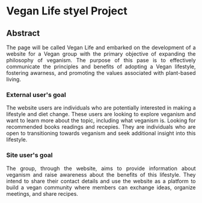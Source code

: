 # **Vegan Life styel Project**

## **Abstract**

<p style="text-align:justify;">The page will be called Vegan Life and embarked on the development of a 
  website for a Vegan group with the primary objective of expanding the philosophy of veganism. The purpose of 
  this pase is to effectively communicate the principles and benefits of adopting a Vegan lifestyle, fostering awarness, 
  and promoting the values associated with plant-based living.</p>
  
### **External user's goal**
<p style="text-align:justify;">The website users are individuals who are potentially interested in making a lifestyle and diet change. 
These users are looking to explore veganism and want to learn more about the topic, including what veganism is. Looking for recommended books
readings and recepies. They are individuals who are open to transitioning towards veganism and seek additional insight into this lifestyle.</p>

### **Site user's goal**
<p style="text-align:justify;">The group, through the website, aims to provide information about veganism and raise awareness about the benefits of this lifestyle. 
They intend to share their contact details and use the website as a platform to build a vegan community where members can exchange ideas, organize meetings, and share recipes.</p> 
